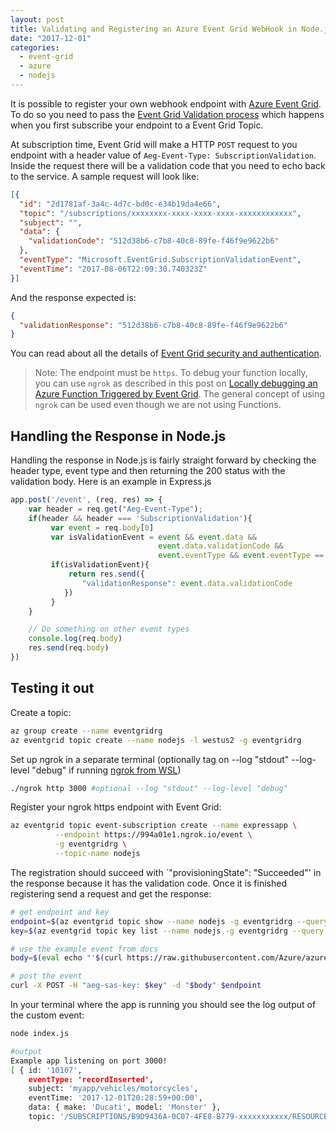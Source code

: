 ```yaml
---
layout: post
title: Validating and Registering an Azure Event Grid WebHook in Node.js
date: "2017-12-01"
categories:
  - event-grid
  - azure
  - nodejs
---
```


It is possible to register your own webhook endpoint with [Azure Event Grid](https://docs.microsoft.com/en-us/azure/event-grid/).  To do so you need to pass the [Event Grid Validation process](https://docs.microsoft.com/en-us/azure/event-grid/security-authentication) which happens when you first subscribe your endpoint to a Event Grid Topic.  

At subscription time, Event Grid will make a HTTP `POST` request to you endpoint with a header value of `Aeg-Event-Type: SubscriptionValidation`.  Inside the request there will be a validation code that you need to echo back to the service.  A sample request will look like:

```json
[{
  "id": "2d1781af-3a4c-4d7c-bd0c-e34b19da4e66",
  "topic": "/subscriptions/xxxxxxxx-xxxx-xxxx-xxxx-xxxxxxxxxxxx",
  "subject": "",
  "data": {
    "validationCode": "512d38b6-c7b8-40c8-89fe-f46f9e9622b6"
  },
  "eventType": "Microsoft.EventGrid.SubscriptionValidationEvent",
  "eventTime": "2017-08-06T22:09:30.740323Z"
}]
```

And the response expected is:

```json
{
  "validationResponse": "512d38b6-c7b8-40c8-89fe-f46f9e9622b6"
}
```

You can read about all the details of [Event Grid security and authentication](https://docs.microsoft.com/en-us/azure/event-grid/security-authentication). 

> Note: The endpoint must be `https`.  To debug your function locally, you can use `ngrok` as described in this post on [Locally debugging an Azure Function Triggered by Event Grid](https://blogs.msdn.microsoft.com/brandonh/2017/11/30/locally-debugging-an-azure-function-triggered-by-azure-event-grid/).  The general concept of using `ngrok` can be used even though we are not using Functions.

## Handling the Response in Node.js
Handling the response in Node.js is fairly straight forward by checking the header type, event type and then returning the 200 status with the validation body.  Here is an example in Express.js

```javascript
app.post('/event', (req, res) => {
    var header = req.get("Aeg-Event-Type");
    if(header && header === 'SubscriptionValidation'){
         var event = req.body[0]
         var isValidationEvent = event && event.data && 
                                 event.data.validationCode &&
                                 event.eventType && event.eventType == 'Microsoft.EventGrid.SubscriptionValidationEvent'
         if(isValidationEvent){
             return res.send({
                "validationResponse": event.data.validationCode
            })
         }
    }

    // Do something on other event types 
    console.log(req.body)
    res.send(req.body)
})
```

## Testing it out
Create a topic:

```bash
az group create --name eventgridrg
az eventgrid topic create --name nodejs -l westus2 -g eventgridrg
```

Set up ngrok in a separate terminal (optionally tag on --log "stdout" --log-level "debug" if running [ngrok from WSL](https://github.com/Microsoft/WSL/issues/1951))

```bash
./ngrok http 3000 #optional --log "stdout" --log-level "debug"
```

Register your ngrok https endpoint with Event Grid:

```bash
az eventgrid topic event-subscription create --name expressapp \
          --endpoint https://994a01e1.ngrok.io/event \
          -g eventgridrg \
          --topic-name nodejs
```

The registration should succeed with `"provisioningState": "Succeeded"' in the response because it has the validation code.  Once it is finished registering send a request and get the response:

```bash
# get endpoint and key
endpoint=$(az eventgrid topic show --name nodejs -g eventgridrg --query "endpoint" --output tsv)
key=$(az eventgrid topic key list --name nodejs -g eventgridrg --query "key1" --output tsv)

# use the example event from docs 
body=$(eval echo "'$(curl https://raw.githubusercontent.com/Azure/azure-docs-json-samples/master/event-grid/customevent.json)'")

# post the event
curl -X POST -H "aeg-sas-key: $key" -d "$body" $endpoint
```

In your terminal where the app is running you should see the log output of the custom event:

```bash
node index.js

#output
Example app listening on port 3000!
[ { id: '10107',
    eventType: 'recordInserted',
    subject: 'myapp/vehicles/motorcycles',
    eventTime: '2017-12-01T20:28:59+00:00',
    data: { make: 'Ducati', model: 'Monster' },
    topic: '/SUBSCRIPTIONS/B9D9436A-0C07-4FE8-B779-xxxxxxxxxxx/RESOURCEGROUPS/EVENTGRIDRG/PROVIDERS/MICROSOFT.EVENTGRID/TOPICS/NODEJS' } ]
```
